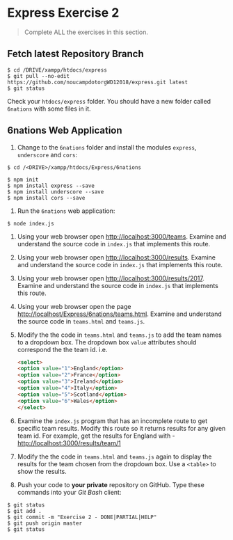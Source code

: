 # Express Exercise 2

> Complete ALL the exercises in this section.

## Fetch latest Repository Branch

```
$ cd /DRIVE/xampp/htdocs/express
$ git pull --no-edit https://github.com/noucampdotorgWD12018/express.git latest
$ git status

```

Check your ``htdocs/express`` folder.  You should have a new folder called ``6nations`` with some files in it.

## 6nations Web Application

1. Change to the ``6nations`` folder and install the modules ``express``, ``underscore`` and ``cors``:

```
$ cd /<DRIVE>/xampp/htdocs/Express/6nations  

$ npm init
$ npm install express --save
$ npm install underscore --save
$ npm install cors --save

```

1. Run the ``6nations`` web application:

```
$ node index.js

```

1. Using your web browser open [http://localhost:3000/teams](http://localhost:3000/teams).  Examine and understand the source code in ``index.js`` that implements this route.

1. Using your web browser open [http://localhost:3000/results](http://localhost:3000/results).  Examine and understand the source code in ``index.js`` that implements this route.

1. Using your web browser open [http://localhost:3000/results/2017](http://localhost:3000/results/2017).  Examine and understand the source code in ``index.js`` that implements this route.

1. Using your web browser open the page [http://localhost/Express/6nations/teams.html](http://localhost/Express/6nations/teams.html).  Examine and understand the source code in ``teams.html`` and ``teams.js``.

1. Modify the the code in ``teams.html`` and ``teams.js`` to add the team names to a dropdown box.  The dropdown box ``value`` attributes should correspond the the team id.  i.e.

	```html
	<select>
	<option value="1">England</option>
	<option value="2">France</option>
	<option value="3">Ireland</option>
	<option value="4">Italy</option>
	<option value="5">Scotland</option>
	<option value="6">Wales</option>
	</select>
	```

1. Examine the ``index.js`` program that has an incomplete route to get specific team results.  Modify this route so it returns results for any given team id.  For example, get the results for England with - [http://localhost:3000/results/team/1](http://localhost:3000/results/team/1)

1. Modify the the code in ``teams.html`` and ``teams.js`` again to display the results for the team chosen from the dropdown box.  Use a ``<table>`` to show the results.

1. Push your code to **your private** repository on GitHub.  Type these commands into your *Git Bash* client:

```
$ git status
$ git add .
$ git commit -m "Exercise 2 - DONE|PARTIAL|HELP"
$ git push origin master
$ git status

```
